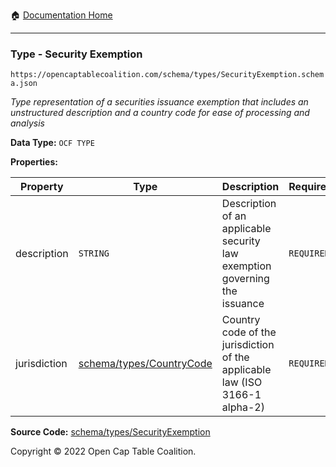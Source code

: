 :house: [Documentation Home](/README.md)

---

### Type - Security Exemption

`https://opencaptablecoalition.com/schema/types/SecurityExemption.schema.json`

_Type representation of a securities issuance exemption that includes an unstructured description and a country code for ease of processing and analysis_

**Data Type:** `OCF TYPE`

**Properties:**

| Property     | Type                                                       | Description                                                                 | Required   |
| ------------ | ---------------------------------------------------------- | --------------------------------------------------------------------------- | ---------- |
| description  | `STRING`                                                   | Description of an applicable security law exemption governing the issuance  | `REQUIRED` |
| jurisdiction | [schema/types/CountryCode](/docs/schema/types/CountryCode) | Country code of the jurisdiction of the applicable law (ISO 3166-1 alpha-2) | `REQUIRED` |

**Source Code:** [schema/types/SecurityExemption](/schema/types/SecurityExemption.schema.json)

Copyright © 2022 Open Cap Table Coalition.
